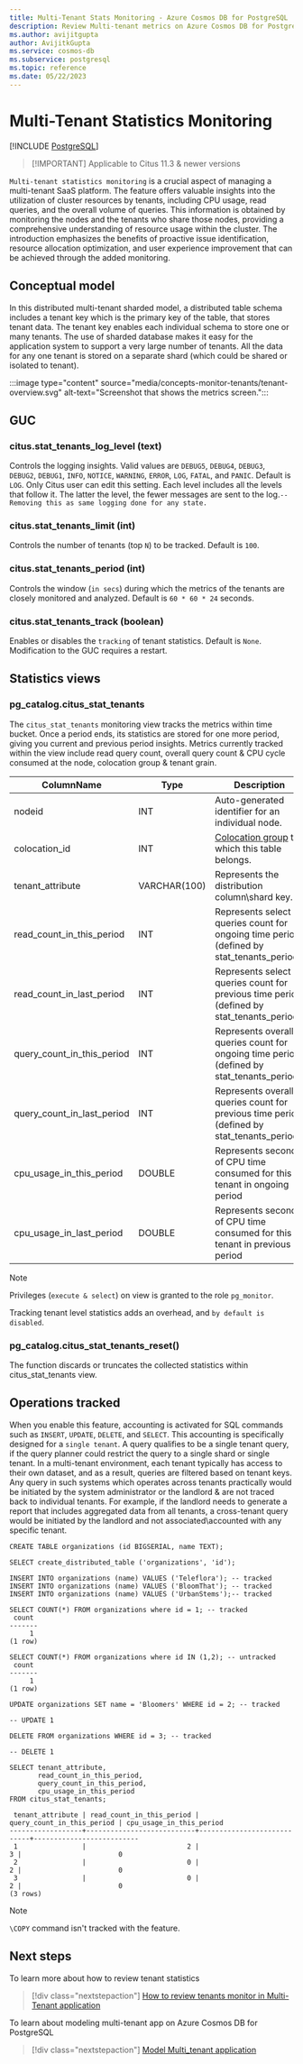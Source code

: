 ```yaml
---
title: Multi-Tenant Stats Monitoring - Azure Cosmos DB for PostgreSQL
description: Review Multi-tenant metrics on Azure Cosmos DB for PostgreSQL
ms.author: avijitgupta
author: AvijitkGupta
ms.service: cosmos-db
ms.subservice: postgresql
ms.topic: reference
ms.date: 05/22/2023
---
```


# Multi-Tenant Statistics Monitoring

[!INCLUDE [PostgreSQL](../includes/appliesto-postgresql.md)]

> [!IMPORTANT] Applicable to Citus 11.3 & newer versions

`Multi-tenant statistics monitoring` is a crucial aspect of managing a multi-tenant SaaS platform. The feature offers valuable insights into the utilization of cluster resources by tenants, including CPU usage, read queries, and the overall volume of queries. This information is obtained by monitoring the nodes and the tenants who share those nodes, providing a comprehensive understanding of resource usage within the cluster. The introduction emphasizes the benefits of proactive issue identification, resource allocation optimization, and user experience improvement that can be achieved through the added monitoring.

## Conceptual model
In this distributed multi-tenant sharded model, a distributed table schema includes a tenant key which is the primary key of the table, that stores tenant data. The tenant key enables each individual schema to store one or many tenants. The use of sharded database makes it easy for the application system to support a very large number of tenants. All the data for any one tenant is stored on a separate shard (which could be shared or isolated to tenant). 

:::image type="content" source="media/concepts-monitor-tenants/tenant-overview.svg" alt-text="Screenshot that shows the metrics screen.":::

## GUC 

### citus.stat_tenants_log_level (text)
Controls the logging insights. Valid values are `DEBUG5`, `DEBUG4`, `DEBUG3`, `DEBUG2`, `DEBUG1`, `INFO`, `NOTICE`, `WARNING`, `ERROR`, `LOG`, `FATAL`, and `PANIC`. Default is `LOG`. Only Citus user can edit this setting.
Each level includes all the levels that follow it. The latter the level, the fewer messages are sent to the log.`-- Removing this as same logging done for any state.`

### citus.stat_tenants_limit (int)
Controls the number of tenants (top ``N``) to be tracked. Default is `100`.

### citus.stat_tenants_period (int)
Controls the window (`in secs`) during which the metrics of the tenants are closely monitored and analyzed. Default is `60 * 60 * 24` seconds. 

### citus.stat_tenants_track (boolean)
Enables or disables the `tracking` of tenant statistics. Default is `None`. Modification to the GUC requires a restart.

## Statistics views 

### pg_catalog.citus_stat_tenants 
The `citus_stat_tenants` monitoring view tracks the metrics within time bucket. Once a period ends, its statistics are stored for one more period, giving you current and previous period insights. Metrics currently tracked within the view include read query count, overall query count & CPU cycle consumed at the node, colocation group & tenant grain. 

|       ColumnName            |    Type       |                    Description                                                              |
|-----------------------------|---------------|---------------------------------------------------------------------------------------------|
| nodeid                      | INT           | Auto-generated identifier for an individual node.                                           |
| colocation_id               | INT           | [Colocation group](https://learn.microsoft.com/en-us/azure/cosmos-db/postgresql/concepts-colocation#data-colocation-for-hash-distributed-tables) to which this table belongs.                                               |
| tenant_attribute            | VARCHAR(100)  | Represents the distribution column\shard key.                                               |
| read_count_in_this_period   | INT           | Represents select queries count for ongoing time period (defined by stat_tenants_period).   |
| read_count_in_last_period   | INT           | Represents select queries count for previous time period (defined by stat_tenants_period).  |
| query_count_in_this_period  | INT           | Represents overall queries count for ongoing time period (defined by stat_tenants_period).  |
| query_count_in_last_period  | INT           | Represents overall queries count for previous time period (defined by stat_tenants_period). |
| cpu_usage_in_this_period    | DOUBLE        | Represents seconds of CPU time consumed for this tenant in ongoing period                      |
| cpu_usage_in_last_period    | DOUBLE        | Represents seconds of CPU time consumed for this tenant in previous period                     |

> [!Note]
> Privileges (`execute & select`) on view is granted to the role `pg_monitor`.
>
> Tracking tenant level statistics adds an overhead, and `by default is disabled`.

### pg_catalog.citus_stat_tenants_reset()
The function discards or truncates the collected statistics within citus_stat_tenants view.

## Operations tracked
When you enable this feature, accounting is activated for SQL commands such as `INSERT`, `UPDATE`, `DELETE`, and `SELECT`. This accounting is specifically designed for a `single tenant`. A query qualifies to be a single tenant query, if the query planner could restrict the query to a single shard or single tenant. 
In a multi-tenant environment, each tenant typically has access to their own dataset, and as a result, queries are filtered based on tenant keys. Any query in such systems which operates across tenants practically would be initiated by the system administrator or the landlord & are not traced back to individual tenants. For example, if the landlord needs to generate a report that includes aggregated data from all tenants, a cross-tenant query would be initiated by the landlord and not associated\accounted with any specific tenant.

```postgresql
CREATE TABLE organizations (id BIGSERIAL, name TEXT);

SELECT create_distributed_table ('organizations', 'id');

INSERT INTO organizations (name) VALUES ('Teleflora'); -- tracked
INSERT INTO organizations (name) VALUES ('BloomThat'); -- tracked
INSERT INTO organizations (name) VALUES ('UrbanStems');-- tracked

SELECT COUNT(*) FROM organizations where id = 1; -- tracked
 count 
-------
     1
(1 row)

SELECT COUNT(*) FROM organizations where id IN (1,2); -- untracked
 count 
-------
     1
(1 row)

UPDATE organizations SET name = 'Bloomers' WHERE id = 2; -- tracked

-- UPDATE 1

DELETE FROM organizations WHERE id = 3; -- tracked

-- DELETE 1
```

```postgresql
SELECT tenant_attribute,
       read_count_in_this_period,
       query_count_in_this_period,
       cpu_usage_in_this_period
FROM citus_stat_tenants;

 tenant_attribute | read_count_in_this_period | query_count_in_this_period | cpu_usage_in_this_period 
------------------+---------------------------+----------------------------+--------------------------
 1                |                         2 |                          3 |                        0
 2                |                         0 |                          2 |                        0
 3                |                         0 |                          2 |                        0
(3 rows)
```

> [!Note]
> `\COPY` command isn't tracked with the feature. 

## Next steps
To learn more about how to review tenant statistics
> [!div class="nextstepaction"]
> [How to review tenants monitor in Multi-Tenant application](howto-monitor-tenant-stats.md)

To learn about modeling multi-tenant app on Azure Cosmos DB for PostgreSQL 
>[!div class="nextstepaction"]
> [Model Multi_tenant application](quickstart-build-scalable-apps-model-multi-tenant.md)